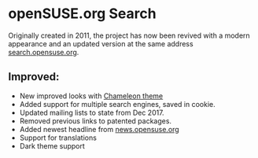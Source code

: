 # openSUSE.org Search

Originally created in 2011, the project has now been revived with a modern appearance and an updated version at the same address [search.opensuse.org](https://search.opensuse.org).

## Improved:

 * New improved looks with [Chameleon theme](https://github.com/openSUSE/opensuse-theme-chameleon)
 * Added support for multiple search engines, saved in cookie.
 * Updated mailing lists to state from Dec 2017.
 * Removed previous links to patented packages.
 * Added newest headline from [news.opensuse.org](https://news.opensuse.org)
 * Support for translations
 * Dark theme support
